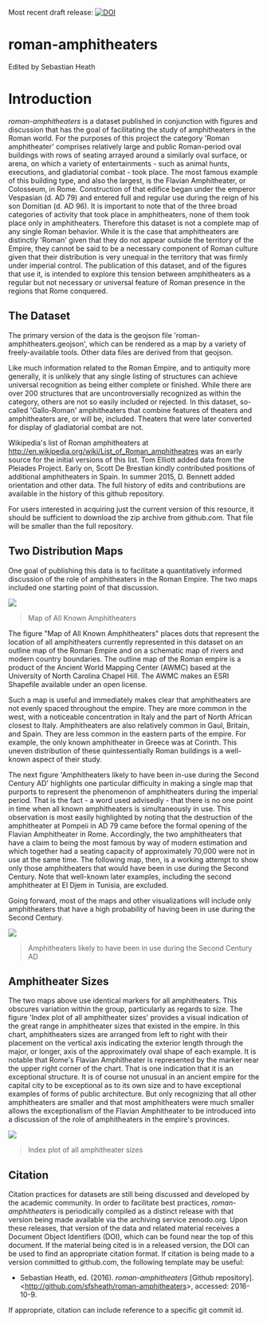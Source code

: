Most recent draft release: 
[![DOI](https://zenodo.org/badge/DOI/10.5281/zenodo.159621.svg)](http://dx.doi.org/10.5281/zenodo.159621)

roman-amphitheaters
===================

Edited by Sebastian Heath

# Introduction
*roman-amphitheaters* is a dataset published in conjunction with figures and discussion that has the goal of facilitating the study of amphitheaters in the Roman world. For the purposes of this project the category 'Roman amphitheater' comprises relatively large and public Roman-period oval buildings with rows of seating arrayed around a similarly oval surface, or arena, on which a variety of entertainments - such as animal hunts, executions, and gladiatorial combat - took place. The most famous example of this building type, and also the largest, is the Flavian Amphitheater, or Colosseum, in Rome. Construction of that edifice began under the emperor Vespasian (d. AD 79) and entered full and regular use during the reign of his son Domitian (d. AD 96). It is important to note that of the three broad categories of activity that took place in amphitheaters, none of them took place only in amphitheaters. Therefore this dataset is not a complete map of any single Roman behavior. While it is the case that amphitheaters are distinctly 'Roman' given that they do not appear outside the territory of the Empire, they cannot be said to be a necessary component of Roman culture given that their distribution is very unequal in the territory that was firmly under imperial control. The publication of this dataset, and of the figures that use it, is intended to explore this tension between amphitheaters as a regular but not necessary or universal feature of Roman presence in the regions that Rome conquered.

## The Dataset
The primary version of the data is the geojson file 'roman-amphitheaters.geojson', which can be rendered as a map by a variety of freely-available tools. Other data files are derived from that geojson.

Like much information related to the Roman Empire, and to antiquity more generally, it is unlikely that any single listing of structures can achieve universal recognition as being either complete or finished. While there are over 200 structures that are uncontroversially recognized as within the category, others are not so easily included or rejected. In this dataset, so-called 'Gallo-Roman' amphitheaters that combine features of theaters and amphitheaters are, or will be, included. Theaters that were later converted for display of gladiatorial combat are not.

Wikipedia's list of Roman amphitheaters at http://en.wikipedia.org/wiki/List_of_Roman_amphitheatres was an early source for the initial versions of this list. Tom Elliott added data from the Pleiades Project. Early on, Scott De Brestian kindly contributed positions of additional amphitheaters in Spain. In summer 2015, D. Bennett added orientation and other data. The full history of edits and contributions are available in the history of this github repository.

For users interested in acquiring just the current version of this resource, it should be sufficient to download the zip archive from github.com. That file will be smaller than the full repository.

## Two Distribution Maps
One goal of publishing this data is to facilitate a quantitatively informed discussion of the role of amphitheaters in the Roman Empire. The two maps included one starting point of that discussion.

![](figures/all_simple_distribution_map.png?raw=true)
> Map of All Known Amphitheaters

The figure "Map of All Known Amphitheaters" places dots that represent the location of all amphitheaters currently represented in this dataset on an outline map of the Roman Empire and on a schematic map of rivers and modern country boundaries. The outline map of the Roman empire is a product of the Ancient World Mapping Center (AWMC) based at the University of North Carolina Chapel Hill. The AWMC makes an ESRI Shapefile available under an open license.

Such a map is useful and immediately makes clear that amphitheaters are not evenly spaced throughout the empire. They are more common in the west, with a noticeable concentration in Italy and the part of North African closest to Italy. Amphitheaters are also relatively common in Gaul, Britain, and Spain. They are less common in the eastern parts of the empire. For example, the only known amphitheater in Greece was at Corinth. This uneven distribution of these quintessentially Roman buildings is a well-known aspect of their study.

The next figure 'Amphitheaters likely to have been in-use during the Second Century AD' highlights one particular difficulty in making a single map that purports to represent the phenomenon of amphitheaters during the imperial period. That is the fact - a word used advisedly - that there is no one point in time when all known amphitheaters is simultaneously in use. This observation is most easily highlighted by noting that the destruction of the amphitheater at Pompeii in AD 79 came before the formal opening of the Flavian Amphitheater in Rome. Accordingly, the two amphitheaters that have a claim to being the most famous by way of modern estimation and which together had a seating capacity of approximately 70,000 were not in use at the same time. The following map, then, is a working attempt to show only those amphitheaters that would have been in use during the Second Century. Note that well-known later examples, including the second amphitheater at El Djem in Tunisia, are excluded.

Going forward, most of the maps and other visualizations will include only amphitheaters that have a high probability of having been in use during the Second Century.

![](figures/simple_distribution_map.png?raw=true)
> Amphitheaters likely to have been in use during the Second Century AD

## Amphitheater Sizes
The two maps above use identical markers for all amphitheaters. This obscures variation within the group, particularly as regards to size. The figure 'Index plot of all amphitheater sizes' provides a visual indication of the great range in amphitheater sizes that existed in the empire. In this chart, amphitheaters sizes are arranged from left to right with their placement on the vertical axis indicating the exterior length through the major, or longer, axis of the approximately oval shape of each example. It is notable that Rome's Flavian Amphitheater is represented by the marker near the upper right corner of the chart. That is one indication that it is an exceptional structure. It is of course not unusual in an ancient empire for the capital city to be exceptional as to its own size and to have exceptional examples of forms of public architecture. But only recognizing that all other amphitheaters are smaller and that most amphitheaters were much smaller allows the exceptionalism of the Flavian Amphitheater to be introduced into a discussion of the role of amphitheaters in the empire's provinces.

![](figures/all_exterior_lengths_index_plot.png?raw=true)
> Index plot of all amphitheater sizes

## Citation
Citation practices for datasets are still being discussed and developed by the academic community. In order to facilitate best practices, *roman-amphitheaters* is periodically compiled as a distinct release with that version being made available via the archiving service zenodo.org. Upon these releases, that version of the data and related material receives a Document Object Identifiers (DOI), which can be found near the top of this document. If the material being cited is in a released version, the DOI can be used to find an appropriate citation format. If citation is being made to a version committed to github.com, the following template may be useful:

 * Sebastian Heath, ed. (2016). *roman-amphitheaters* [Github repository]. &lt;http://github.com/sfsheath/roman-amphitheaters&gt;, accessed: 2016-10-9.
 
If appropriate, citation can include reference to a specific git commit id.
 

